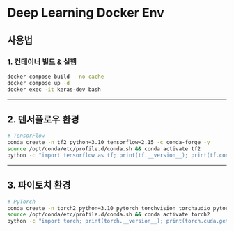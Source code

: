 # Deep Learning Docker Env

## 사용법

### 1. 컨테이너 빌드 & 실행

```bash
docker compose build --no-cache
docker compose up -d
docker exec -it keras-dev bash
```

---
## 2. 텐서플로우 환경

```bash
# TensorFlow
conda create -n tf2 python=3.10 tensorflow=2.15 -c conda-forge -y
source /opt/conda/etc/profile.d/conda.sh && conda activate tf2
python -c "import tensorflow as tf; print(tf.__version__); print(tf.config.list_physical_devices('GPU'))"
```

---
## 3. 파이토치 환경

```bash
# PyTorch
conda create -n torch2 python=3.10 pytorch torchvision torchaudio pytorch-cuda=12.1 -c pytorch -c nvidia -y
source /opt/conda/etc/profile.d/conda.sh && conda activate torch2
python -c "import torch; print(torch.__version__); print(torch.cuda.get_device_name(0))"
```
